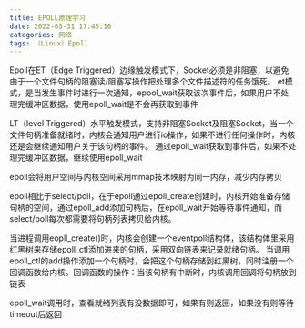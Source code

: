 ```yaml
---
title: EPOLL原理学习
date: 2022-03-31 17:45:16
categories: 网络 
tags: （Linux）Epoll
---
```



Epoll在ET（Edge Triggered）边缘触发模式下，Socket必须是非阻塞，以避免由于一个文件句柄的阻塞读/阻塞写操作把处理多个文件描述符的任务饿死。
et模式，是当发生事件时进行一次通知，epool_wait获取该次事件后，如果用户不处理完缓冲区数据，使用epoll_wait是不会再获取到事件

LT（level Triggered）水平触发模式，支持非阻塞Socket及阻塞Socket，当一个文件句柄准备就绪时，内核会通知用户进行io操作，如果不进行任何操作时，内核还是会继续通知用户关于该句柄的事件。
通过epoll_wait获取到事件后，如果不处理完缓冲区数据，继续使用epoll_wait

epoll会将用户空间与内核空间采用mmap技术映射为同一内存，减少内存拷贝

epoll相比于select/poll，在于epoll通过epoll_create创建时，内核开始准备存储句柄的空间，通过epoll_add添加句柄后，在epoll_wait开始等待事件通知，而select/poll每次都需要将句柄列表拷贝给内核。

当进程调用eopll_create()时，内核会创建一个eventpoll结构体，该结构体里采用红黑树来存储epoll_ctl添加进来的句柄，采用双向链表来记录就绪句柄。
当调用epoll_ctl的add操作添加一个句柄时，会把这个句柄存储到红黑树，同时注册一个回调函数给内核。回调函数的操作：当该句柄有中断时，内核调用回调将句柄放到链表

epoll_wait调用时，查看就绪列表有没数据即可，如果有则返回，如果没有则等待timeout后返回